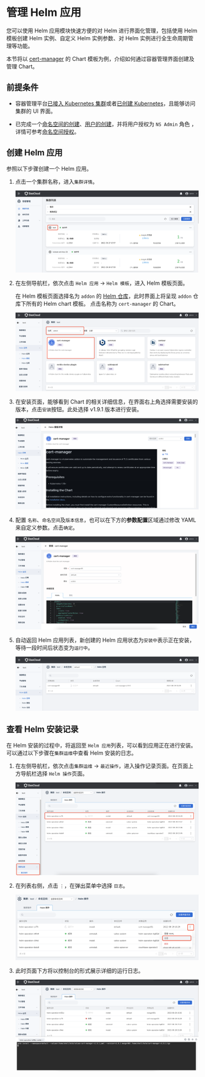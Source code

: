 # 管理 Helm 应用

您可以使用 Helm 应用模块快速方便的对 Helm 进行界面化管理，包括使用 Helm 模板创建 Helm 实例、自定义 Helm 实例参数、对 Helm 实例进行全生命周期管理等功能。

本节将以 [cert-manager](https://cert-manager.io/docs/) 的 Chart 模板为例，介绍如何通过容器管理界面创建及管理 Chart。

## 前提条件

- 容器管理平台[已接入 Kubernetes 集群](../Clusters/JoinACluster.md)或者[已创建 Kubernetes](../Clusters/CreateCluster.md)，且能够访问集群的 UI 界面。

- 已完成一个[命名空间的创建](../Namespaces/createns.md)、[用户的创建](../../../ghippo/04UserGuide/01UserandAccess/User.md)，并将用户授权为 `NS Admin` 角色 ，详情可参考[命名空间授权](../Namespaces/createns.md)。

## 创建 Helm 应用

参照以下步骤创建一个 Helm 应用。

1. 点击一个集群名称，进入`集群详情`。

      ![helm](../../images/crd01.png)

2. 在左侧导航栏，依次点击 `Helm 应用` -> `Helm 模板`，进入 Helm 模板页面。

      在 Helm 模板页面选择名为 `addon` 的 [Helm 仓库](#)，此时界面上将呈现 `addon` 仓库下所有的 Helm chart 模板。
      点击名称为 `cert-manager` 的 Chart。

      ![helm](../../images/helm01.png)

3. 在安装页面，能够看到 Chart 的相关详细信息，在界面右上角选择需要安装的版本，点击`安装`按钮。此处选择 v1.9.1 版本进行安装。

      ![helm](../../images/helm02.png)

4. 配置 `名称`、`命名空间`及`版本信息`，也可以在下方的**参数配置**区域通过修改 YAML 来自定义参数。点击`确定`。

      ![helm](../../images/helm03.png)

5. 自动返回 Helm 应用列表，新创建的 Helm 应用状态为`安装中`表示正在安装，等待一段时间后状态变为`运行中`。

      ![helm](../../images/helm04.png)

## 查看 Helm 安装记录

在 Helm 安装的过程中，将返回至 `Helm 应用`列表，可以看到应用正在进行安装。可以通过以下步骤在`集群运维`中查看 Helm 安装的日志。

1. 在左侧导航栏，依次点击`集群运维` -> `最近操作`，进入操作记录页面。在页面上方导航栏选择 `Helm 操作`页面。

    ![helm](../../images/helm05.png)

2. 在列表右侧，点击 `⋮`，在弹出菜单中选择 `日志`。

    ![helm](../../images/helm06.png)

3. 此时页面下方将以控制台的形式展示详细的运行日志。

    ![helm](../../images/helm07.png)
